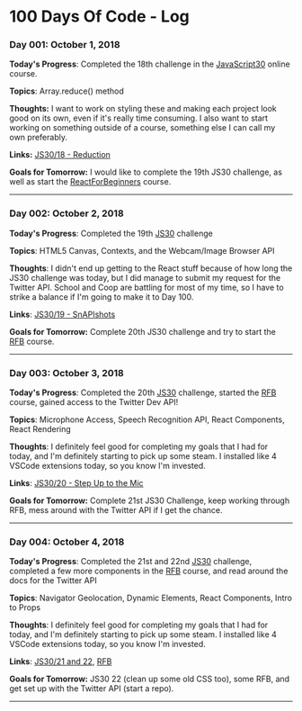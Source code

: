 # 100 Days Of Code - Log

### Day 001: October 1, 2018

**Today's Progress**: Completed the 18th challenge in the [JavaScript30](https://javascript30.com) online course.

**Topics**: Array.reduce() method

**Thoughts:** I want to work on styling these and making each project look good on its own, even if it's really time consuming. I also want to start working on something outside of a course, something else I can call my own preferably.

**Links:** [JS30/18 - Reduction](https://github.com/leeandher/JavaScript30/)

**Goals for Tomorrow:** I would like to complete the 19th JS30 challenge, as well as start the [ReactForBeginners](reactforbeginners.com) course.

---

### Day 002: October 2, 2018

**Today's Progress**: Completed the 19th [JS30](https://javascript30.com) challenge

**Topics**: HTML5 Canvas, Contexts, and the Webcam/Image Browser API

**Thoughts**: I didn't end up getting to the React stuff because of how long the JS30 challenge was today, but I did manage to submit my request for the Twitter API. School and Coop are battling for most of my time, so I have to strike a balance if I'm going to make it to Day 100.

**Links**: [JS30/19 - SnAPIshots](https://github.com/leeandher/JavaScript30/)

**Goals for Tomorrow:** Complete 20th JS30 challenge and try to start the [RFB](reactforbeginners.com) course.

---

### Day 003: October 3, 2018

**Today's Progress**: Completed the 20th [JS30](https://javascript30.com) challenge, started the [RFB](reactforbeginners.com) course, gained access to the Twitter Dev API!

**Topics**: Microphone Access, Speech Recognition API, React Components, React Rendering

**Thoughts**: I definitely feel good for completing my goals that I had for today, and I'm definitely starting to pick up some steam. I installed like 4 VSCode extensions today, so you know I'm invested.

**Links**: [JS30/20 - Step Up to the Mic](https://github.com/leeandher/JavaScript30/)

**Goals for Tomorrow:** Complete 21st JS30 Challenge, keep working through RFB, mess around with the Twitter API if I get the chance.

---

### Day 004: October 4, 2018

**Today's Progress**: Completed the 21st and 22nd [JS30](https://javascript30.com) challenge, completed a few more components in the [RFB](reactforbeginners.com) course, and read around the docs for the Twitter API

**Topics**: Navigator Geolocation, Dynamic Elements, React Components, Intro to Props

**Thoughts**: I definitely feel good for completing my goals that I had for today, and I'm definitely starting to pick up some steam. I installed like 4 VSCode extensions today, so you know I'm invested.

**Links**: [JS30/21 and 22](https://github.com/leeandher/JavaScript30/), [RFB](https://github.com/leeandher/React-For-Beginners/)

**Goals for Tomorrow:** JS30 22 (clean up some old CSS too), some RFB, and get set up with the Twitter API (start a repo).

---
